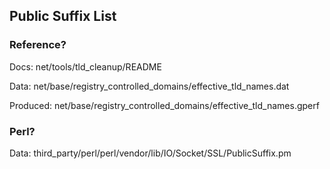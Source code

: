 
## Public Suffix List

### Reference?

Docs:
net/tools/tld_cleanup/README

Data:
net/base/registry_controlled_domains/effective_tld_names.dat

Produced:
net/base/registry_controlled_domains/effective_tld_names.gperf

### Perl?

Data:
third_party/perl/perl/vendor/lib/IO/Socket/SSL/PublicSuffix.pm
